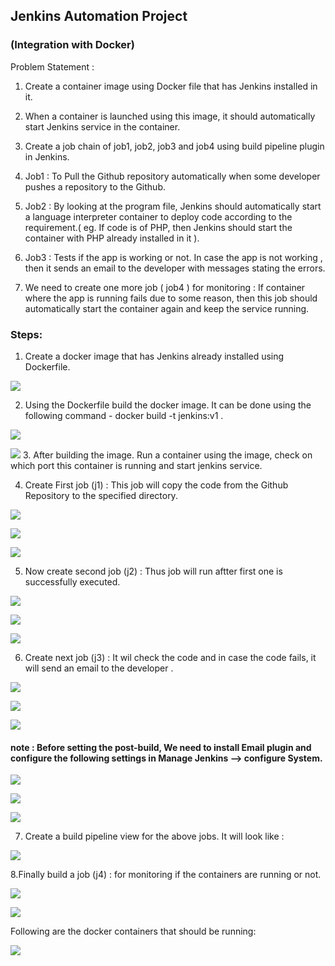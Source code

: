 ## Jenkins Automation Project
### (Integration with Docker)
Problem Statement :

1. Create a container image using Docker file that has Jenkins installed in it.

2. When a container is launched using this image, it should automatically start Jenkins service in the container.

3. Create a job chain of job1, job2, job3 and job4 using build pipeline plugin in Jenkins.

4. Job1 : To Pull the Github repository automatically when some developer pushes a repository to the Github.

5. Job2 : By looking at the program file, Jenkins should automatically start a language interpreter container to deploy code according to the requirement.( eg. If code is of PHP, then Jenkins should start the container with PHP already installed in it ).

6. Job3 : Tests if the app is working or not. In case the app is not working , then it sends an email to the developer with messages stating the errors.

7. We need to create one more job ( job4 ) for monitoring : If container where the app is running fails due to some reason, then this job should automatically start the container again and keep the service running.

### Steps:

1. Create a docker image that has Jenkins already installed using Dockerfile.

![](https://github.com/Sumeet36/Project_Devops2/blob/master/devs2/Dockerfile.png)

2. Using the Dockerfile build the docker image. It can be done using the following command - docker build -t jenkins:v1 .

![](https://github.com/Sumeet36/Project_Devops2/blob/master/devs2/docker_images.png)

![](https://github.com/Sumeet36/Project_Devops2/blob/master/devs2/container_command.png)
3. After building the image. Run a container using the image, check on which port this container is running and start jenkins service.

4. Create First job  (j1) : This job will copy the code from the Github Repository to the specified directory.

![](https://github.com/Sumeet36/Project_Devops2/blob/master/devs2/j1_1.png)

![](https://github.com/Sumeet36/Project_Devops2/blob/master/devs2/j1_2.png)

![](https://github.com/Sumeet36/Project_Devops2/blob/master/devs2/j1_3.png)

5. Now create second job (j2) : Thus job will run aftter first one is successfully executed.

![](https://github.com/Sumeet36/Project_Devops2/blob/master/devs2/j2_1.png)

![](https://github.com/Sumeet36/Project_Devops2/blob/master/devs2/j2_2.png)

![](https://github.com/Sumeet36/Project_Devops2/blob/master/devs2/j2_3.png)

6. Create next job (j3) : It wil check the code and in case the code fails, it will send an email to the developer .

![](https://github.com/Sumeet36/Project_Devops2/blob/master/devs2/j3_1png)

![](https://github.com/Sumeet36/Project_Devops2/blob/master/devs2/j3_2.png)

![](https://github.com/Sumeet36/Project_Devops2/blob/master/devs2/j3_3.png)


#### note : Before setting the post-build, We need to install Email plugin and configure the following settings in Manage Jenkins --> configure System.


![](https://github.com/Sumeet36/Project_Devops2/blob/master/devs2/j3_4.png)

![](https://github.com/Sumeet36/Project_Devops2/blob/master/devs2/j3_5.png)

![](https://github.com/Sumeet36/Project_Devops2/blob/master/devs2/j3_6.png)

7. Create a build pipeline view for the above jobs. It will look like :

![](https://github.com/Sumeet36/Project_Devops2/blob/master/devs2/build_pipeline.png)

8.Finally build a job (j4) : for monitoring if the containers are running or not.

![](https://github.com/Sumeet36/Project_Devops2/blob/master/devs2/j4_1.png)

![](https://github.com/Sumeet36/Project_Devops2/blob/master/devs2/j4_2.png)

Following are the docker containers that should be running:

![](https://github.com/Sumeet36/Project_Devops2/blob/master/devs2/containers.png)
